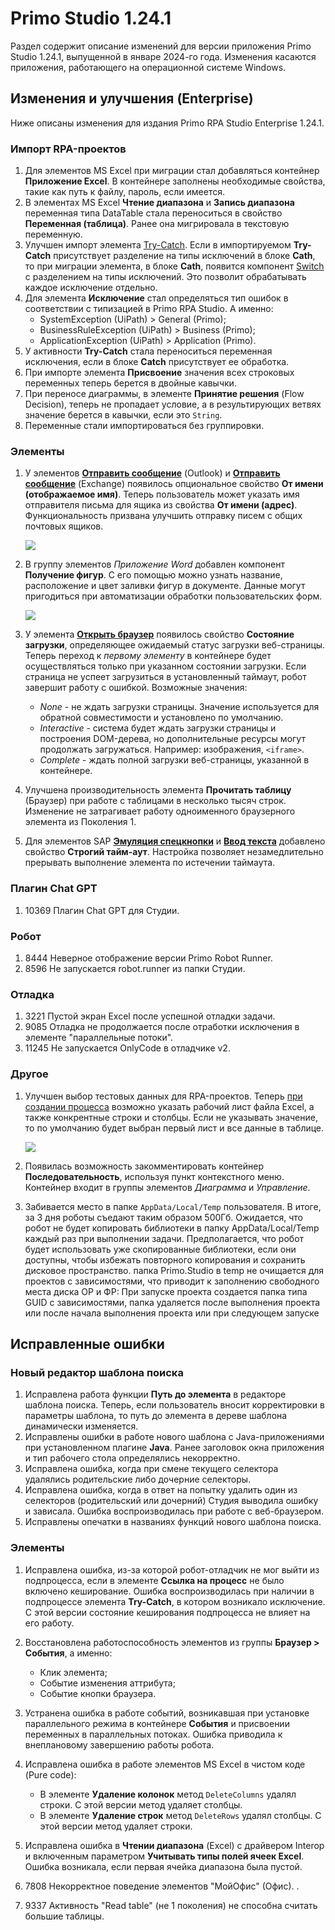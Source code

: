  # Primo Studio 1.24.1

Раздел содержит описание изменений для версии приложения Primo Studio 1.24.1, выпущенной в январе 2024-го года. Изменения касаются приложения, работающего на операционной системе Windows.

## Изменения и улучшения (Enterprise)

Ниже описаны изменения для издания Primo RPA Studio Enterprise 1.24.1.


### Импорт RPA-проектов

1. Для элементов MS Excel при миграции стал добавляться контейнер **Приложение Excel**. В контейнере заполнены необходимые свойства, такие как путь к файлу, пароль, если имеется. 
1. В элементах MS Excel **Чтение диапазона** и **Запись диапазона** переменная типа DataTable стала переноситься в свойство **Переменная (таблица)**. Ранее она мигрировала в текстовую переменную. 
1. Улучшен импорт элемента [Try-Catch](https://docs.primo-rpa.ru/primo-rpa/g_elements/el_basic/els_logic/el_logic_trycatch). Если в импортируемом **Try-Catch** присутствует разделение на типы исключений в блоке **Cath**, то при миграции элемента, в блоке **Cath**, появится компонент [Switch](https://docs.primo-rpa.ru/primo-rpa/g_elements/el_basic/els_logic/el_logic_switch) с разделением на типы исключений. Это позволит обрабатывать каждое исключение отдельно.
1. Для элемента **Исключение** стал определяться тип ошибок в соответствии с типизацией в Primo RPA Studio. А именно:
   * SystemException (UiPath) > General (Primo);
   * BusinessRuleException (UiPath) > Business (Primo);
   * ApplicationException (UiPath) > Application (Primo).
1. У активности **Try-Catch** стала переноситься переменная исключения, если в блоке **Catch** присутствует ее обработка.
1. При импорте элемента **Присвоение** значения всех строковых переменных теперь берется в двойные кавычки.
1. При переносе диаграммы, в элементе **Принятие решения** (Flow Decision), теперь не пропадает условие, а в результирующих ветвях значение берется в кавычки, если это `String`.
1. Переменные стали импортироваться без группировки. 


### Элементы

1. У элементов [**Отправить сообщение**](https://docs.primo-rpa.ru/primo-rpa/g_elements/el_basic/els_outlook/el_outlook_sendmail) (Outlook) и [**Отправить сообщение**](https://docs.primo-rpa.ru/primo-rpa/g_elements/el_basic/els_mail/els_exchange/el_send) (Exchange) появилось опциональное свойство **От имени (отображаемое имя)**. Теперь пользователь может указать имя отправителя письма для ящика из свойства **От имени (адрес)**. Функциональность призвана улучшить отправку писем с общих почтовых ящиков.

   ![](<../../.gitbook/assets1/outlook-new-parameter.png>)
 
1. В группу элементов *Приложение Word* добавлен компонент **Получение фигур**. С его помощью можно узнать название, расположение и цвет заливки фигур в документе. Данные могут пригодиться при автоматизации обработки пользовательских форм.

   ![](<../../.gitbook/assets1/word-get-shapes.png>)

1. У элемента [**Открыть браузер**](https://docs.primo-rpa.ru/primo-rpa/g_elements/el_basic/els_browser/el_browser_open) появилось свойство **Состояние загрузки**, определяющее ожидаемый статус загрузки веб-страницы. Теперь переход к *первому элементу* в контейнере будет осуществляться только при указанном состоянии загрузки. Если страница не успеет загрузиться в установленный таймаут, робот завершит работу с ошибкой. Возможные значения:
   * *None* - не ждать загрузки страницы. Значение используется для обратной совместимости и установлено по умолчанию. 
   * *Interactive* - система будет ждать загрузки страницы и построения DOM-дерева, но дополнительные ресурсы могут продолжать загружаться. Например: изображения, `<iframe>`.
   * *Complete* - ждать полной загрузки веб-страницы, указанной в контейнере.
1. Улучшена производительность элемента **Прочитать таблицу** (Браузер) при работе с таблицами в несколько тысяч строк. Изменение не затрагивает работу одноименного браузерного элемента из Поколения 1.
1. Для элементов SAP [**Эмуляция спецкнопки**](https://docs.primo-rpa.ru/primo-rpa/g_elements/el_basic/els_sap/el_sap_hotkey) и [**Ввод текста**](https://docs.primo-rpa.ru/primo-rpa/g_elements/el_basic/els_sap/el_sap_input) добавлено свойство **Строгий тайм-аут**. Настройка позволяет незамедлительно прерывать выполнение элемента по истечении таймаута.

   
### Плагин Chat GPT
1. 10369	Плагин Chat GPT для Студии. 



### Робот
1. 8444	Неверное отображение версии Primo Robot Runner.
1. 8596	Не запускается robot.runner из папки Студии.


### Отладка
1. 3221	Пустой экран Excel после успешной отладки задачи.
1. 9085	Отладка не продолжается после отработки исключения в элементе "параллельные потоки".
1. 11245	Не запускается OnlyCode в отладчике v2.		


### Другое
1. Улучшен выбор тестовых данных для RPA-проектов. Теперь [при создании процесса](https://docs.primo-rpa.ru/primo-rpa/primo-studio/process#kak-sozdat-process) возможно указать рабочий лист файла Excel, а также конкрентные строки и столбцы. Если не указывать значение, то по умолчанию будет выбран первый лист и все данные в таблице.

   ![](<../../.gitbook/assets1/test-case-in-process.png>)

1. Появилась возможность закомментировать контейнер **Последовательность**, используя пункт контекстного меню. Контейнер входит в группы элементов *Диаграмма* и *Управление*.

1. Забивается место в папке `AppData/Local/Temp` пользователя. В итоге, за 3 дня роботы съедают таким образом 500Гб.
   Ожидается, что робот не будет копировать библиотеки в папку AppData/Local/Temp каждый раз при выполнении задачи. Предполагается, что робот будет использовать уже скопированные библиотеки, если они доступны, чтобы избежать повторного копирования и сохранить дисковое пространство.
   папка Primo.Studio в temp не очищается для проектов с зависимостями, что приводит к заполнению свободного места диска 
ОР и ФР:  При запуске проекта создается папка типа GUID с зависимостями, папка удаляется после выполнения проекта или после начала выполнения проекта или при следующем запуске






## Исправленные ошибки 

### Новый редактор шаблона поиска

1. Исправлена работа функции **Путь до элемента** в редакторе шаблона поиска. Теперь, если пользователь вносит корректировки в параметры шаблона, то путь до элемента в дереве шаблона динамически изменяется. 
1. Исправлены ошибки в работе нового шаблона с Java-приложениями при установленном плагине **Java**. Ранее заголовок окна приложения и тип рабочего стола определялись некорректно.
1. Исправлена ошибка, когда при смене текущего селектора удалялись родительские либо дочерние селекторы.
1. Исправлена ошибка, когда в ответ на попытку удалить один из селекторов (родительский или дочерний) Студия выводила ошибку и зависала. Ошибка воспроизводилась при работе с веб-браузером. 
1. Исправлены опечатки в названиях функций нового шаблона поиска. 


### Элементы
1. Исправлена ошибка, из-за которой робот-отладчик не мог выйти из подпроцесса, если в элементе **Ссылка на процесс** не было включено кеширование. Ошибка воспроизводилась при наличии в подпроцессе элемента **Try-Catch**, в котором возникало исключение. С этой версии состояние кеширования подпроцесса не влияет на его работу.
1. Восстановлена работоспособность элементов из группы **Браузер > События**, а именно:
   * Клик элемента;
   * Событие изменения аттрибута;
   * Событие кнопки браузера.
1. Устранена ошибка в работе событий, возникавшая при установке параллельного режима в контейнере **События** и присвоении переменных в параллельных потоках. Ошибка приводила к внеплановому завершению работы робота. 
1. Исправлена ошибка в работе элементов MS Excel в чистом коде (Pure code):
   * В элементе **Удаление колонок** метод `DeleteColumns` удалял строки. C этой версии метод удаляет столбцы.
   * В элементе **Удаление строк** метод `DeleteRows` удалял столбцы. C этой версии метод удаляет строки.
1. Исправлена ошибка в **Чтении диапазона** (Excel) с драйвером Interop и включенным параметром **Учитывать типы полей ячеек Excel**. Ошибка возникала, если первая ячейка диапазона была пустой.


1. 7808	Некорректное поведение элементов "МойОфис" (Офис).	.
1. 9337	Активность "Read table" (не 1 поколения) не способна считать большие таблицы.
